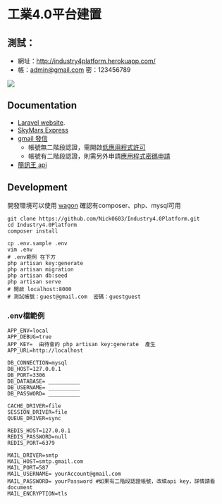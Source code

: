 # 工業4.0平台建置

## 測試：
- 網址：http://industry4platform.herokuapp.com/
- 帳：admin@gmail.com 密：123456789

![](http://i.picasion.com/pic85/6d8c26d6594c2b5e1d9080bd8e27d1f9.gif)
## Documentation
- [Laravel website](http://laravel.com/docs).
- [SkyMars Express](http://faremo.pmc.org.tw/RegisterServer/PageIndex.aspx?Language=TW)
- [gmail 發信](https://developers.google.com/gmail/api/?hl=zh-TW)
  - 帳號無二階段認證，需開啟[低應用程式許可](https://www.google.com/settings/security/lesssecureapps)
  - 帳號有二階段認證，則需另外申請[應用程式密碼申請](https://developers.google.com/gmail/api/?hl=zh-TW)
- [簡訊王 api](https://www.kotsms.com.tw/index.php?selectpage=pagenews&kind=4&viewnum=238)

## Development
開發環境可以使用 [wagon](http://www.laravel-dojo.com/opensource/wagon)
確認有composer、php、mysql可用
```
git clone https://github.com/Nick0603/Industry4.0Platform.git
cd Industry4.0Platform
composer install

cp .env.sample .env
vim .env
# .env範例 在下方
php artisan key:generate
php artisan migration
php artisan db:seed
php artisan serve
# 開啟 localhost:8000
# 測試帳號：guest@gmail.com  密碼：guestguest
```

### .env檔範例
```
APP_ENV=local
APP_DEBUG=true
APP_KEY=  由待會的 php artisan key:generate  產生
APP_URL=http://localhost

DB_CONNECTION=mysql
DB_HOST=127.0.0.1
DB_PORT=3306
DB_DATABASE= __________
DB_USERNAME= __________
DB_PASSWORD= __________

CACHE_DRIVER=file
SESSION_DRIVER=file
QUEUE_DRIVER=sync

REDIS_HOST=127.0.0.1
REDIS_PASSWORD=null
REDIS_PORT=6379

MAIL_DRIVER=smtp
MAIL_HOST=smtp.gmail.com
MAIL_PORT=587
MAIL_USERNAME= yourAccount@gmail.com
MAIL_PASSWORD= yourPassword #如果有二階段認證帳號，改填api key，詳情請看document
MAIL_ENCRYPTION=tls
```
